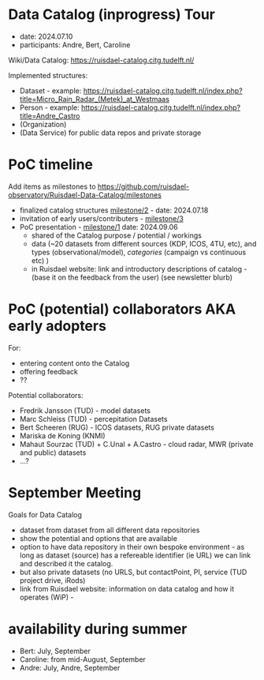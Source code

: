 # Data Catalog (inprogress) Tour
- date: 2024.07.10
- participants: Andre, Bert, Caroline


Wiki/Data Catalog: https://ruisdael-catalog.citg.tudelft.nl/

Implemented structures:
* Dataset - example: https://ruisdael-catalog.citg.tudelft.nl/index.php?title=Micro_Rain_Radar_(Metek)_at_Westmaas
* Person - example: https://ruisdael-catalog.citg.tudelft.nl/index.php?title=Andre_Castro
* (Organization)
* (Data Service) for public data repos and private storage



# PoC timeline
Add items as milestones to https://github.com/ruisdael-observatory/Ruisdael-Data-Catalog/milestones

* finalized catalog structures [milestone/2](https://github.com/ruisdael-observatory/Ruisdael-Data-Catalog/milestone/2) - date: 2024.07.18 
* invitation of early users/contributers - [milestone/3](https://github.com/ruisdael-observatory/Ruisdael-Data-Catalog/milestone/3)
* PoC presentation - [milestone/1](https://github.com/ruisdael-observatory/Ruisdael-Data-Catalog/milestone/1) date: 2024.09.06
   * shared of the Catalog purpose / potential / workings
   * data (~20 datasets from different sources (KDP, ICOS, 4TU, etc), and types (observational/model), *categories* (campaign vs continuous etc) )
   * in Ruisdael website: link and introductory descriptions of catalog - (base it on the feedback from the user) (see newsletter blurb) 
 
  
# PoC (potential) collaborators AKA early adopters
For:
* entering content onto the Catalog
* offering feedback
* ??

Potential collaborators:
* Fredrik Jansson (TUD) - model datasets
* Marc Schleiss (TUD) - percepitation Datasets
* Bert Scheeren (RUG) - ICOS datasets, RUG private datasets
* Mariska de Koning (KNMI)
* Mahaut Sourzac (TUD) + C.Unal + A.Castro - cloud radar, MWR (private and public) datasets
* ...?

# September Meeting

Goals for Data Catalog
* dataset from dataset from all different data repositories
* show the potential and options that are available
* option to have data repository in their own bespoke environment - as long as dataset (source) has a refereable identifier (ie URL) we can link and described it the catalog.
* but also private datasets (no URLS, but contactPoint, PI, service (TUD project drive, iRods)
* link from Ruisdael website: information on data catalog and how it operates (WiP) -

# availability during summer

* Bert: July, September
* Caroline: from mid-August, September
* Andre: July, Andre, September
